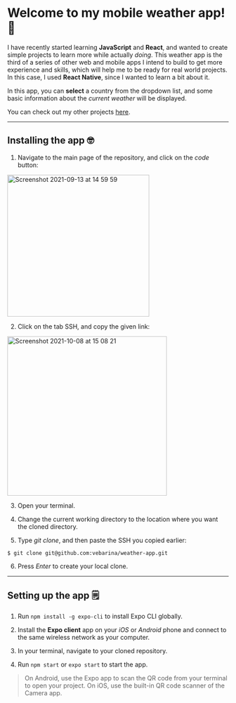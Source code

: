 # Welcome to my mobile weather app! 👋

I have recently started learning **JavaScript** and **React**, and wanted to create simple projects to learn more while actually _doing_. This weather app is the third of a series of other web and mobile apps I intend to build to get more experience and skills, which will help me to be ready for real world projects. In this case, I used **React Native**, since I wanted to learn a bit about it.

In this app, you can **select** a country from the dropdown list, and some basic information about the _current weather_ will be displayed.

You can check out my other projects [here](https://github.com/vebarina?tab=repositories).

---

## Installing the app 🤓

1. Navigate to the main page of the repository, and click on the _code_ button:

<img width="323" alt="Screenshot 2021-09-13 at 14 59 59" src="https://user-images.githubusercontent.com/64650497/133133580-3105ca66-846d-4710-b7ff-ca869c426f1d.png">

2. Click on the tab SSH, and copy the given link:

<img width="363" alt="Screenshot 2021-10-08 at 15 08 21" src="https://user-images.githubusercontent.com/64650497/136602925-df3aac14-1b3f-4554-aea4-53b718e2c03e.png">

3. Open your terminal.

4. Change the current working directory to the location where you want the cloned directory.

5. Type _git clone_, and then paste the SSH you copied earlier:

`$ git clone git@github.com:vebarina/weather-app.git`

6. Press _Enter_ to create your local clone.

---

## Setting up the app 🗒️

1. Run `npm install -g expo-cli` to install Expo CLI globally.

2. Install the **Expo client** app on your _iOS_ or _Android_ phone and connect to the same wireless network as your computer.

3. In your terminal, navigate to your cloned repository.

4. Run `npm start` or `expo start` to start the app.

> On Android, use the Expo app to scan the QR code from your terminal to open your project.
> On iOS, use the built-in QR code scanner of the Camera app.
